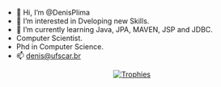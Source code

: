 - 👋 Hi, I’m @DenisPlima
- 👀 I’m interested in Dveloping new Skills.
- 🌱 I’m currently learning Java, JPA, MAVEN, JSP and JDBC.
- Computer Scientist.
- Phd in Computer Science.
- 📫 denis@ufscar.br

<p align="center"><a href="https://github.com/ryo-ma/github-profile-trophy" align="center">
  <img align="center" src="https://github-profile-trophy.vercel.app/?theme=gruvbox&column=4&margin-w=8&margin-h=8&username=thotypous" alt="Trophies" />
</a></p>

<!---
DenisPlima/DenisPlima is a ✨ special ✨ repository because its `README.md` (this file) appears on your GitHub profile.
You can click the Preview link to take a look at your changes.
--->
